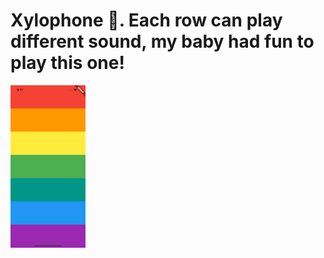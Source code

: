 # Xylophone 🎹. Each row can play different sound, my baby had fun to play this one!

<img src="xylophone.png" width="120">
